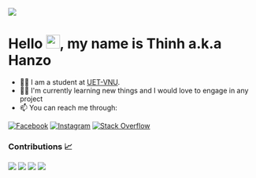 [![](https://visitcount.itsvg.in/api?id=hanzomaster&icon=5&color=12)](https://visitcount.itsvg.in)
# Hello <img src="https://media.giphy.com/media/hvRJCLFzcasrR4ia7z/giphy.gif" width="28">, my name is Thinh a.k.a Hanzo

- 👨‍🎓 I am a student at [UET-VNU](https://uet.vnu.edu.vn/).  
- 👨🏻 I'm currently learning new things and I would love to engage in any project
- 📫 You can reach me through:

[![Facebook](https://img.shields.io/badge/Facebook-%231877F2.svg?logo=Facebook&logoColor=white)](https://www.facebook.com/Hanzomaster2002)
[![Instagram](https://img.shields.io/badge/Instagram-%23E4405F.svg?logo=Instagram&logoColor=white)](https://instagram.com/hanzo_master)
[![Stack Overflow](https://img.shields.io/badge/-Stackoverflow-FE7A16?logo=stack-overflow&logoColor=white)](https://stackoverflow.com/users/11399551) 

### Contributions 📈
<p>
  <img src="https://github-readme-stats.vercel.app/api?username=hanzomaster&show_icons=true&theme=onedark&count_private=true&hide_border=true" />
  <img src="https://github-readme-streak-stats.herokuapp.com?user=hanzomaster&theme=onedark&hide_border=true&date_format=j%20M%5B%20Y%5D&fire=DD2727" />
  <img src="https://github-readme-stats.vercel.app/api/top-langs/?username=hanzomaster&langs_count=8&theme=onedark&hide_border=true&layout=compact" />
  <img src="https://denvercoder1-activity-graph.herokuapp.com/graph/?username=hanzomaster&bg_color=1F222E&color=F8D866&line=F85D7F&point=FFFFFF&hide_border=true" />
</p>
